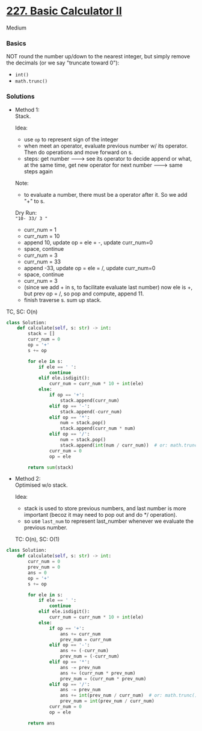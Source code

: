 # [227. Basic Calculator II](https://leetcode.com/problems/basic-calculator-ii/description/?envType=company&envId=facebook&favoriteSlug=facebook-three-months)

Medium

### Basics
NOT round the number up/down to the nearest integer, but simply remove the decimals (or we say "truncate toward 0"):
- `int()` 
- `math.trunc()`

### Solutions
 - Method 1:\
   Stack.

   Idea:
   - use `op` to represent sign of the integer
   - when meet an operator, evaluate previous number w/ its operator. Then do operations and move forward on s.
   - steps: get number  ---> see its operator to decide append or what, at the same time, get new operator for next number  ---> same steps again

   Note:
   - to evaluate a number, there must be a operator after it. So we add "+" to s.
  
   Dry Run: \
   `"10- 33/ 3 "`
   - curr_num = 1
   - curr_num = 10
   - append 10, update op = ele = -, update curr_num=0
   - space, continue
   - curr_num = 3
   - curr_num = 33
   - append -33, update op = ele = /, update curr_num=0
   - space, continue
   - curr_num = 3
   - (since we add + in s, to facilitate evaluate last number) now ele is +, but prev op = /, so pop and compute, append 11.
   - finish traverse s. sum up stack.

TC, SC: O(n)

```python
class Solution:
    def calculate(self, s: str) -> int:
        stack = []
        curr_num = 0
        op = '+'
        s += op

        for ele in s:
            if ele == ' ':
                continue
            elif ele.isdigit():
                curr_num = curr_num * 10 + int(ele)
            else:
                if op == '+':
                    stack.append(curr_num)
                elif op == '-':
                    stack.append(-curr_num)
                elif op == '*':
                    num = stack.pop()
                    stack.append(curr_num * num)
                elif op == '/':
                    num = stack.pop()
                    stack.append(int(num / curr_num))  # or: math.trunc()
                curr_num = 0
                op = ele

        return sum(stack)
```

 - Method 2:\
   Optimised w/o stack.

   Idea:
   - stack is used to store previous numbers, and last number is more important (becoz it may need to pop out and do */ operation).
   - so use `last_num` to represent last_number whenever we evaluate the previous number.
     
   TC: O(n), SC: O(1)

```python
class Solution:
    def calculate(self, s: str) -> int:
        curr_num = 0
        prev_num = 0
        ans = 0
        op = '+'
        s += op

        for ele in s:
            if ele == ' ':
                continue
            elif ele.isdigit():
                curr_num = curr_num * 10 + int(ele)
            else:
                if op == '+':
                    ans += curr_num
                    prev_num = curr_num
                elif op == '-':
                    ans += (-curr_num)
                    prev_num = (-curr_num)
                elif op == '*':
                    ans -= prev_num
                    ans += (curr_num * prev_num)
                    prev_num = (curr_num * prev_num)
                elif op == '/':
                    ans -= prev_num
                    ans += int(prev_num / curr_num)  # or: math.trunc()
                    prev_num = int(prev_num / curr_num)
                curr_num = 0
                op = ele

        return ans
```
